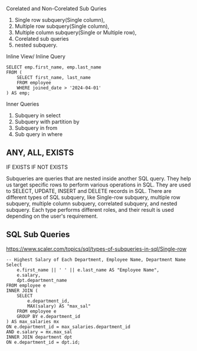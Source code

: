Corelated and Non-Corelated Sub Quries

1. Single row subquery(Single column), 
2. Multiple row subquery(Single column), 
3. Multiple column subquery(Single or Multiple row), 
4. Corelated sub queries
5. nested subquery. 


Inline View/ Inline Query
```
SELECT emp.first_name, emp.last_name
FROM (
    SELECT first_name, last_name
    FROM employee
    WHERE joined_date > '2024-04-01'
) AS emp;
```
Inner Queries


1. Subquery in select
2. Subquery with partition by
3. Subquery in from
4. Sub query in where


## ANY, ALL, EXISTS

IF EXISTS
IF NOT EXISTS

Subqueries are queries that are nested inside another SQL query. They help us target specific rows to perform various operations in SQL. They are used to SELECT, UPDATE, INSERT and DELETE records in SQL. There are different types of SQL subquery, like Single-row subquery, multiple row subquery, multiple column subquery, correlated subquery, and nested subquery. Each type performs different roles, and their result is used depending on the user's requirement. 

## SQL Sub Queries
https://www.scaler.com/topics/sql/types-of-subqueries-in-sql/Single-row 


```
-- Highest Salary of Each Department, Employee Name, Department Name
Select 
    e.first_name || ' ' || e.last_name AS "Employee Name",
    e.salary,
    dpt.department_name
FROM employee e 
INNER JOIN (
    SELECT 
        e.department_id,
        MAX(salary) AS "max_sal"
    FROM employee e
    GROUP BY e.department_id
) AS max_salaries mx
ON e.department_id = max_salaries.department_id
AND e.salary = mx.max_sal
INNER JOIN department dpt
ON e.department_id = dpt.id;
```